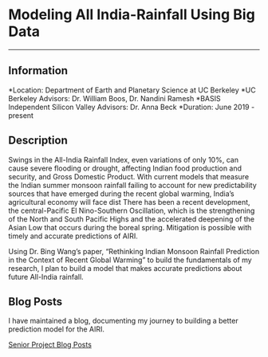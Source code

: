 # Modeling All India-Rainfall Using Big Data
---
## Information
*Location: Department of Earth and Planetary Science at UC Berkeley
*UC Berkeley Advisors: Dr. William Boos, Dr. Nandini Ramesh
*BASIS Independent Silicon Valley Advisors: Dr. Anna Beck
*Duration: June 2019 - present
## Description
Swings in the All-India Rainfall Index, even variations of only 10%, can cause severe flooding or drought, affecting Indian food production and security, and Gross Domestic Product. With current models that measure the Indian summer monsoon rainfall failing to account for new predictability sources that have emerged during the recent global warming, India’s agricultural economy will face dist There has been a recent development, the central-Pacific El Nino-Southern Oscillation, which is the strengthening of the North and South Pacific Highs and the accelerated deepening of the Asian Low that occurs during the boreal spring. Mitigation is possible with timely and accurate predictions of AIRI.

Using Dr. Bing Wang’s paper, “Rethinking Indian Monsoon Rainfall Prediction in the Context of Recent Global Warming” to build the fundamentals of my research, I plan to build a model that makes accurate predictions about future All-India rainfall.
## Blog Posts
I have maintained a blog, documenting my journey to building a better prediction model for the AIRI.

[Senior Project Blog Posts](https://siliconvalley.basisindependent.com/author/medhap/?_ga=2.133478860.379748105.1588040631-1507748021.1586230276)
